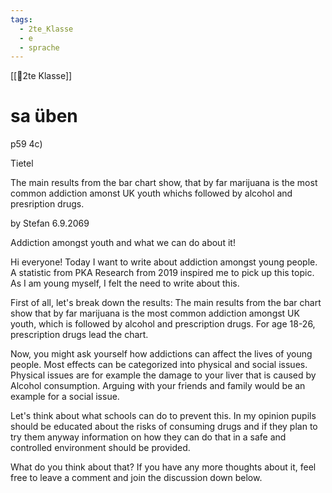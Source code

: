 ```yaml
---
tags:
  - 2te_Klasse
  - e
  - sprache
---
```

[[🥲2te Klasse]]

# sa üben

p59 4c)

Tietel

The main results from the bar chart show, that by far marijuana is the most common addiction amonst UK youth whichs followed by alcohol and presription drugs.

by Stefan 
6.9.2069

Addiction amongst youth and what we can do about it!

Hi everyone!
Today I want to write about addiction amongst young people. A statistic from PKA Research from 2019 inspired me to pick up this topic. As I am young myself, I felt the need to write about this.

First of all, let's break down the results: The main results from the bar chart show that by far marijuana is the most common addiction amongst UK youth, which is followed by alcohol and prescription drugs. For age 18-26, prescription drugs lead the chart.

Now, you might ask yourself how addictions can affect the lives of young people. Most effects can be categorized into physical and social issues. Physical issues are for example the damage to your liver that is caused by Alcohol consumption. Arguing with your friends and family would be an example for a social issue.

Let's think about what schools can do to prevent this. In my opinion pupils should be educated about the risks of consuming drugs and if they plan to try them anyway information on how they can do that in a safe and controlled environment should be provided. 

What do you think about that? If you have any more thoughts about it, feel free to leave a comment and join the discussion down below.